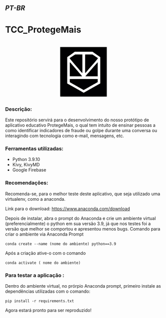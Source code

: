 ## *PT-BR*

# TCC_ProtegeMais
<h1 align="center">
   <img 
         src= "images/logo.png" 
   >    
</h1>

### Descrição:
Este repositório servirá para o desenvolvimento do nosso protótipo de aplicativo educativo ProtegeMais, o qual tem intuito de ensinar pessoas a como identificar indicadores de fraude ou golpe  durante uma conversa ou interagindo com tecnologia como e-mail, mensagens, etc.

### Ferramentas utilizadas: 
- Python 3.9.10
- Kivy, KivyMD
- Google Firebase


### Recomendações:

Recomenda-se, para o melhor teste deste aplicativo, que seja utilizado uma virtualenv, como a anaconda.

Link para o download: https://www.anaconda.com/download

Depois de instalar, abra o prompt do  Anaconda e crie um ambiente virtual (preferencialmente) o python em sua versão 3.9, já que nos testes foi a versão que melhor se comportou e apresentou menos bugs.
Comando para criar o ambiente via Anaconda Prompt
~~~
conda create --name (nome do ambiente) python==3.9
~~~

Após a criação ative-o com o comando

~~~
conda activate ( nome do ambiente)
~~~

### Para testar a aplicação :
Dentro do ambiente virtual, no prórpio Anaconda prompt, primeiro instale as dependências utilizadas com o comando: 
~~~
pip install -r requirements.txt
~~~
Agora estará pronto para ser reproduzido!
